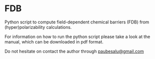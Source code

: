 # FDB
Python script to compute field-dependent chemical barriers (FDB) from (hyper)polarizability calculations.

For information on how to run the python script please take a look at the manual, which can be downloaded in pdf format.

Do not hesitate on contact the author through paubesalu@gmail.com
